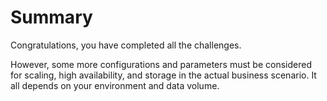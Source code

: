 # Summary

Congratulations, you have completed all the challenges.

However, some more configurations and parameters must be considered for scaling, high availability, and storage in the actual business scenario. It all depends on your environment and data volume.
